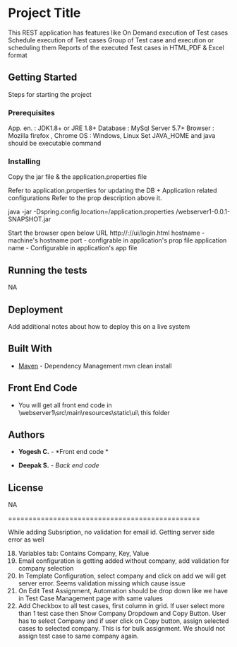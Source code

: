 # Project Title

This REST application has features like 
On Demand execution of Test cases
Schedule execution of Test cases
Group of Test case and execution or scheduling them
Reports of the executed Test cases in HTML,PDF & Excel format
 

## Getting Started

Steps for starting the project


### Prerequisites

App. en. : JDK1.8+ or JRE 1.8+
Database : MySql Server 5.7+
Browser  : Mozilla firefox , Chrome
OS  	     : Windows, Linux 
Set JAVA_HOME and java should be executable command

### Installing

Copy the jar file & the application.properties file

Refer to application.properties for updating the DB + Application related configurations
Refer to the prop description above it.

java -jar -Dspring.config.location=<Directory path>/application.properties <Directory path>/webserver1-0.0.1-SNAPSHOT.jar



Start the browser open below URL
http://<hostname>:<port>/<application name>/ui/login.html
hostname - machine's hostname
port - configrable in application's prop file
application name  - Configurable in application's app file


## Running the tests

NA

## Deployment

Add additional notes about how to deploy this on a live system

## Built With
 
* [Maven](https://maven.apache.org/) - Dependency Management
mvn clean install

## Front End Code

* You will get all front end code in \webserver1\src\main\resources\static\ui\ this folder


## Authors

* **Yogesh C.** - *Front end code *

* **Deepak S.** - *Back end code*

## License

NA






===============================================


While adding Subsription, no validation for email id. Getting server side error as well

18. Variables tab: Contains Company, Key, Value
19. Email configuration is getting added without company, add validation for company selection
20. In Template Configuration, select company and click on add we will get server error. Seems validation missing which cause issue
21. On Edit Test Assignment, Automation should be drop down like we have in Test Case Management page with same values
22. Add Checkbox to all test cases, first column in grid. If user select more than 1 test case then Show Company Dropdown and Copy Button.
	User has to select Company and if user click on Copy button, assign selected cases to selected company. This is for bulk assignment. 
	We should not assign test case to same company again.
	